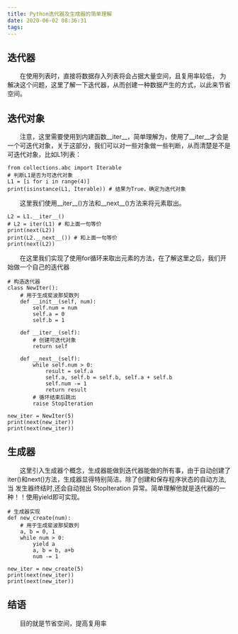 ```yaml
---
title: Python迭代器及生成器的简单理解
date: 2020-06-02 08:36:31
tags:
---
```

## 迭代器
&emsp;&emsp;在使用列表时，直接将数据存入列表将会占据大量空间，且复用率较低，
为解决这个问题，这里了解一下迭代器，从而创建一种数据产生的方式，以此来节省空间。
## 迭代对象
&emsp;&emsp;注意，这里需要使用到内建函数__iter__，简单理解为，使用了__iter__才会是一个可迭代对象，关于这部分，我们可以对一些对象做一些判断，从而清楚是不是可迭代对象，比如L1列表：
```
from collections.abc import Iterable
# 判断L1是否为可迭代对象
L1 = [i for i in range(4)]
print(isinstance(L1, Iterable)) # 结果为True，确定为迭代对象
```
&emsp;&emsp;这里我们使用__iter__()方法和__next__()方法来将元素取出。
```
L2 = L1.__iter__()
# L2 = iter(L1) # 和上面一句等价
print(next(L2))
print(L2.__next__()) # 和上面一句等价
print(next(L2))
```
&emsp;&emsp;在这里我们实现了使用for循环来取出元素的方法，在了解这里之后，我们开始做一个自己的迭代器
```
# 构造迭代器
class NewIter():
    # 用于生成斐波那契数列
    def __init__(self, num):
        self.num = num
        self.a = 0
        self.b = 1

    def __iter__(self):
        # 创建可迭代对象
        return self
    
    def __next__(self):
        while self.num > 0:
            result = self.a
            self.a, self.b = self.b, self.a + self.b
            self.num -= 1
            return result
        # 循环结束后跳出
        raise StopIteration
        
new_iter = NewIter(5)
print(next(new_iter))
print(next(new_iter))
```
## 生成器
&emsp;&emsp;这里引入生成器个概念，生成器能做到迭代器能做的所有事，由于自动创建了iter()和next()方法，生成器显得特别简洁。除了创建和保存程序状态的自动方法,当
发生器终结时,还会自动抛出 StopIteration 异常。简单理解他就是迭代器的一种！！使用yield即可实现。
```
# 生成器实现
def new_create(num):
    # 用于生成斐波那契数列
    a, b = 0, 1
    while num > 0:
        yield a
        a, b = b, a+b
        num -= 1
        
new_iter = new_create(5)
print(next(new_iter))
print(next(new_iter))
```
## 结语
&emsp;&emsp;目的就是节省空间，提高复用率